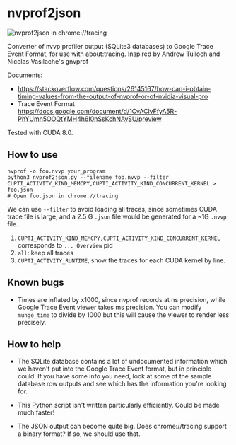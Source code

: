 # nvprof2json

![nvprof2json in chrome://tracing](screenshot.png)

Converter of nvvp profiler output (SQLite3 databases) to
Google Trace Event Format, for use with about:tracing.
Inspired by Andrew Tulloch and Nicolas Vasilache's gnvprof

Documents:
* https://stackoverflow.com/questions/26145167/how-can-i-obtain-timing-values-from-the-output-of-nvprof-or-of-nvidia-visual-pro
* Trace Event Format https://docs.google.com/document/d/1CvAClvFfyA5R-PhYUmn5OOQtYMH4h6I0nSsKchNAySU/preview

Tested with CUDA 8.0.

## How to use

```
nvprof -o foo.nvvp your_program
python3 nvprof2json.py --filename foo.nvvp --filter CUPTI_ACTIVITY_KIND_MEMCPY,CUPTI_ACTIVITY_KIND_CONCURRENT_KERNEL > foo.json
# Open foo.json in chrome://tracing
```
We can use `--filter` to avoid loading all traces, since sometimes CUDA trace file is large, and a 2.5 G `.json` file would be generated for a ~1G `.nvvp` file.
1. `CUPTI_ACTIVITY_KIND_MEMCPY,CUPTI_ACTIVITY_KIND_CONCURRENT_KERNEL` corresponds to `... Overview` pid
2. `all`: keep all traces
3. `CUPTI_ACTIVITY_RUNTIME`, show the traces for each CUDA kernel by line.


## Known bugs

* Times are inflated by x1000, since nvprof records at ns precision,
  while Google Trace Event viewer takes ms precision.  You can modify
  `munge_time` to divide by 1000 but this will cause the viewer to
  render less precisely.

## How to help

* The SQLite database contains a lot of undocumented information which
  we haven't put into the Google Trace Event format, but in principle
  could.  If you have some info you need, look at some of the sample
  database row outputs and see which has the information you're looking
  for.

* This Python script isn't written particularly efficiently.  Could be
  made much faster!

* The JSON output can become quite big.  Does chrome://tracing support
  a binary format?  If so, we should use that.
